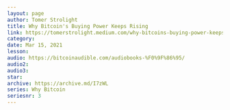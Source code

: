 ```yaml
---
layout: page
author: Tomer Strolight
title: Why Bitcoin's Buying Power Keeps Rising
link: https://tomerstrolight.medium.com/why-bitcoins-buying-power-keeps-rising-d650706c2145
category: 
date: Mar 15, 2021
lesson: 
audio: https://bitcoinaudible.com/audiobooks-%F0%9F%86%95/
audio2: 
audio3: 
star: 
archive: https://archive.md/I7zWL
series: Why Bitcoin
seriesnr: 3
---
```

